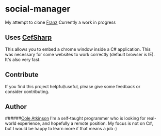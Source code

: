 # social-manager
My attempt to clone [Franz](https://meetfranz.com/)
Currently a work in progress

## Uses [CefSharp](https://github.com/cefsharp/CefSharp)
This allows you to embed a chrome window inside a C# application. This was necessary for some websites to work correctly (default browser is IE). It's also very fast.

## Contribute
If you find this project helpful/useful, please give some feedback or consider contributing.

## Author
######[Cole Atkinson](www.coleatkinson.nz)
I'm a self-taught programmer who is looking for real-world experience, and hopefully a remote position. My focus is not on C#, but I would be happy to learn more if that means a job :)
